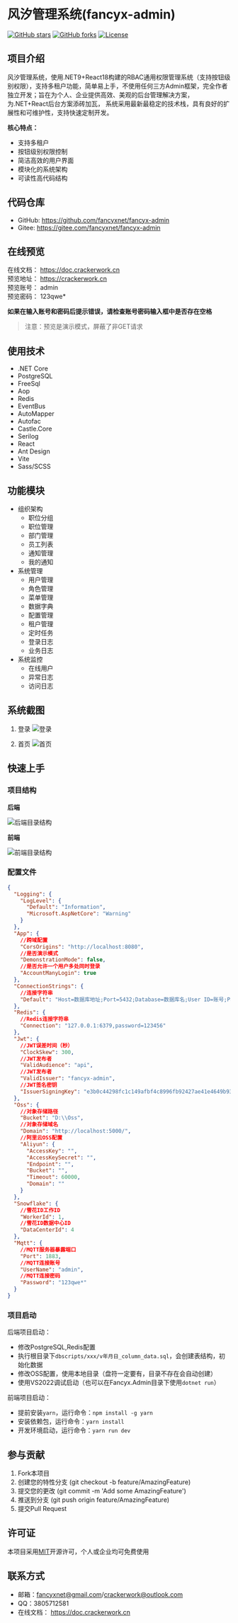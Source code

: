 # 风汐管理系统(fancyx-admin)

<!-- PROJECT SHIELDS -->

[![GitHub stars](https://img.shields.io/github/stars/fancyxnet/fancyx-admin?style=social)](https://github.com/fancyxnet/fancyx-admin)
[![GitHub forks](https://img.shields.io/github/forks/fancyxnet/fancyx-admin?style=social)](https://github.com/fancyxnet/fancyx-admin)
[![License](https://img.shields.io/badge/license-MIT-blue?style=flat-square)](https://github.com/fancyxnet/fancyx-admin)

## 项目介绍

风汐管理系统，使用.NET9+React18构建的RBAC通用权限管理系统（支持按钮级别权限），支持多租户功能，简单易上手，不使用任何三方Admin框架，完全作者独立开发；旨在为个人、企业提供高效、美观的后台管理解决方案，为.NET+React后台方案添砖加瓦， 系统采用最新最稳定的技术栈，具有良好的扩展性和可维护性，支持快速定制开发。

**核心特点：**

* 支持多租户
* 按钮级别权限控制
* 简洁高效的用户界面
* 模块化的系统架构
* 可读性高代码结构

## 代码仓库

* GitHub: https://github.com/fancyxnet/fancyx-admin
* Gitee: https://gitee.com/fancyxnet/fancyx-admin

## 在线预览

在线文档： https://doc.crackerwork.cn <br/>
预览地址： https://crackerwork.cn <br/>
预览账号： admin <br/>
预览密码： 123qwe* <br/>

**如果在输入账号和密码后提示错误，请检查账号密码输入框中是否存在空格**

> 注意：预览是演示模式，屏蔽了非GET请求

## 使用技术

* .NET Core
* PostgreSQL
* FreeSql
* Aop
* Redis
* EventBus
* AutoMapper
* Autofac
* Castle.Core
* Serilog
* React
* Ant Design
* Vite
* Sass/SCSS

## 功能模块

* 组织架构
  * 职位分组
  * 职位管理
  * 部门管理
  * 员工列表
  * 通知管理
  * 我的通知
* 系统管理
  * 用户管理
  * 角色管理
  * 菜单管理
  * 数据字典
  * 配置管理
  * 租户管理
  * 定时任务
  * 登录日志
  * 业务日志
* 系统监控
  * 在线用户
  * 异常日志
  * 访问日志

## 系统截图

1. 登录
![登录](./docs/login.png "login")

2. 首页
![首页](./docs/home.png "home")

## 快速上手

### 项目结构

**后端**

![后端目录结构](./docs/project_struct.png "fancyx-server")

**前端**

![前端目录结构](./docs/frontend_struct.png "fancyx-web")

### 配置文件

```json
{
  "Logging": {
    "LogLevel": {
      "Default": "Information",
      "Microsoft.AspNetCore": "Warning"
    }
  },
  "App": {
    //跨域配置
    "CorsOrigins": "http://localhost:8080",
    //是否演示模式
    "DemonstrationMode": false,
    //是否允许一个用户多处同时登录
    "AccountManyLogin": true
  },
  "ConnectionStrings": {
    //连接字符串
    "Default": "Host=数据库地址;Port=5432;Database=数据库名;User ID=账号;Password=密码;"
  },
  "Redis": {
    //Redis连接字符串
    "Connection": "127.0.0.1:6379,password=123456"
  },
  "Jwt": {
    //JWT误差时间（秒）
    "ClockSkew": 300,
    //JWT发布者
    "ValidAudience": "api",
    //JWT发布者
    "ValidIssuer": "fancyx-admin",
    //JWT签名密钥
    "IssuerSigningKey": "e3b0c44298fc1c149afbf4c8996fb92427ae41e4649b934ca495991b7852b855"
  },
  "Oss": {
    //对象存储路径
    "Bucket": "D:\\Oss",
    //对象存储域名
    "Domain": "http://localhost:5000/",
    //阿里云OSS配置
    "Aliyun": {
      "AccessKey": "", 
      "AccessKeySecret": "",
      "Endpoint": "",
      "Bucket": "",
      "Timeout": 60000,
      "Domain": ""
    }
  },
  "Snowflake": {
    //雪花ID工作ID
    "WorkerId": 1,
    //雪花ID数据中心ID
    "DataCenterId": 4
  },
  "Mqtt": {
    //MQTT服务器暴露端口
    "Port": 1883,
    //MQTT连接账号
    "UserName": "admin",
    //MQTT连接密码
    "Password": "123qwe*"
  }
}
```

### 项目启动

后端项目启动：

* 修改PostgreSQL,Redis配置
* 执行根目录下`dbscripts/xxx/v年月日_column_data.sql`，会创建表结构，初始化数据
* 修改OSS配置，使用本地目录（盘符一定要有，目录不存在会自动创建）
* 使用VS2022调试启动（也可以在Fancyx.Admin目录下使用`dotnet run`）

前端项目启动：

* 提前安装`yarn`，运行命令：`npm install -g yarn`
* 安装依赖包，运行命令：`yarn install`
* 开发环境启动，运行命令：`yarn run dev`

## 参与贡献

1. Fork本项目
2. 创建您的特性分支 (git checkout -b feature/AmazingFeature)
3. 提交您的更改 (git commit -m 'Add some AmazingFeature')
4. 推送到分支 (git push origin feature/AmazingFeature)
5. 提交Pull Request

## 许可证

本项目采用[MIT](./LICENSE)开源许可，个人或企业均可免费使用

## 联系方式

* 邮箱：fancyxnet@gmail.com/crackerwork@outlook.com
* QQ：3805712581
* 在线文档： https://doc.crackerwork.cn